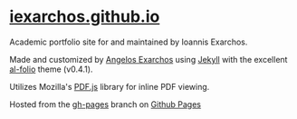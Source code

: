 # [iexarchos.github.io](https://iexarchos.github.io)

Academic portfolio site for and maintained by Ioannis Exarchos.

Made and customized by [Angelos Exarchos](https://github.com/aexarch) using [Jekyll](https://jekyllrb.com/) with the excellent [al-folio](https://github.com/alshedivat/al-folio) theme (v0.4.1).

Utilizes Mozilla's [PDF.js](https://github.com/mozilla/pdf.js) library for inline PDF viewing.

Hosted from the [gh-pages](https://github.com/iexarchos.github.io/tree/gh-pages/) branch on [Github Pages](https://pages.github.com)

 
